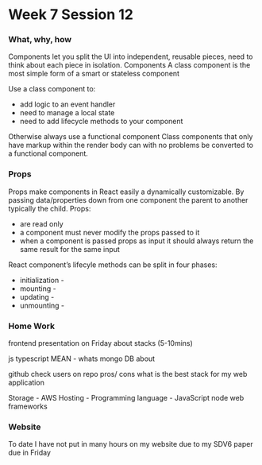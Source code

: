 # Week 7 Session 12

### What, why, how ###

Components let you split the UI into independent, reusable pieces, need to think about each piece in isolation. 
Components 
A class component is the most simple form of a smart or stateless component

Use a class component to:
* add logic to an event handler
* need to manage a local state
* need to add lifecycle methods to your component

Otherwise always use a functional component
Class components that only have markup within the render body can with no problems be converted to a functional component.

### Props
Props make components in React easily a dynamically customizable. By passing data/properties down from one component the parent to another typically the child. 
Props:
* are read only
* a component must never modify the props passed to it
* when a component is passed props as input it should always return the same result for the same input

React component’s lifecyle methods can be split in four phases: 
 * initialization -  
 * mounting - 
 * updating - 
 * unmounting -


### Home Work ###
frontend presentation on Friday about stacks (5-10mins)

js 
typescript
MEAN - whats mongo DB about 

github
check users on repo
pros/ cons
what is the best stack for my web application

Storage - AWS
Hosting - 
Programming language - JavaScript node
web frameworks


### Website ###
To date I have not put in many hours on my website due to my SDV6 paper due in Friday